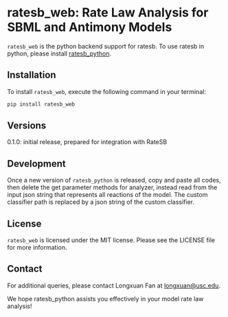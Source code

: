 # ratesb_web: Rate Law Analysis for SBML and Antimony Models

`ratesb_web` is the python backend support for ratesb. To use ratesb in python, please install [ratesb_python](https://github.com/sys-bio/ratesb_python).

## Installation

To install `ratesb_web`, execute the following command in your terminal:

```bash
pip install ratesb_web
```

## Versions

0.1.0: initial release, prepared for integration with RateSB

## Development

Once a new version of `ratesb_python` is released, copy and paste all codes, then delete the get parameter methods for analyzer, instead read from the input json string that represents all reactions of the model. The custom classifier path is replaced by a json string of the custom classifier.

## License

`ratesb_web` is licensed under the MIT license. Please see the LICENSE file for more information.

## Contact

For additional queries, please contact Longxuan Fan at longxuan@usc.edu.

We hope ratesb_python assists you effectively in your model rate law analysis!
